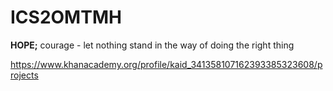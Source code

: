 # ICS2OMTMH

<strong>HOPE;</strong>
courage - let nothing stand in the way of doing the right thing

https://www.khanacademy.org/profile/kaid_341358107162393385323608/projects


